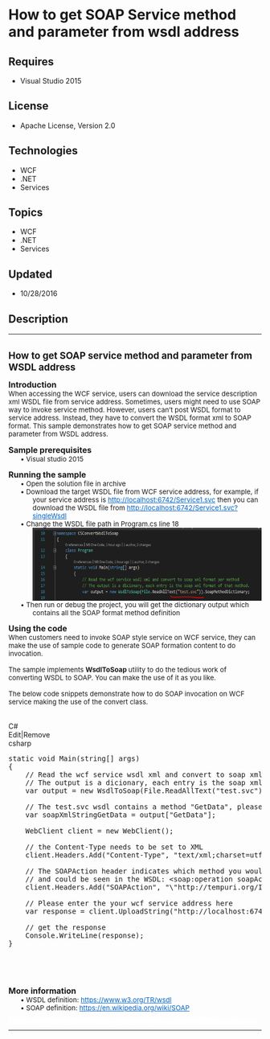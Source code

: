 # How to get SOAP Service method and parameter from wsdl address
## Requires
- Visual Studio 2015
## License
- Apache License, Version 2.0
## Technologies
- WCF
- .NET
- Services
## Topics
- WCF
- .NET
- Services
## Updated
- 10/28/2016
## Description

<hr>
<div><a href="http://blogs.msdn.com/b/onecode" style="margin-top:3px"><img src="http://aka.ms/onecodesampletopbanner1" alt="">
</a></div>
<p style="margin-left:0pt; margin-right:0pt; margin-top:0pt; margin-bottom:.0001pt; font-size:10.0pt; direction:ltr; unicode-bidi:normal">
<span style="font-weight:bold; font-size:14pt"><span style="font-weight:bold; font-size:14pt">How to get SOAP service method and parameter from WSDL address</span></span></p>
<p style="margin-left:0pt; margin-right:0pt; margin-top:10pt; margin-bottom:.0001pt; font-size:10.0pt; direction:ltr; unicode-bidi:normal">
<span style="font-weight:bold; font-size:12pt"><span style="font-weight:bold; font-size:12pt">Introduction
</span></span></p>
<p style="margin-left:0pt; margin-right:0pt; margin-top:0pt; margin-bottom:.0001pt; font-size:10.0pt; direction:ltr; unicode-bidi:normal">
<span><span>When accessing the WCF service, users can download the service description xml WSDL file from service address. Sometimes, users might&nbsp;need to use SOAP way to invoke service method. However, users can&rsquo;t post WSDL format to service address.
 Instead, they have to convert the WSDL format xml to SOAP format. This sample demonstrates how to get SOAP service method and parameter from WSDL address.</span></span></p>
<p style="margin-left:0pt; margin-right:0pt; margin-top:10pt; margin-bottom:.0001pt; font-size:10.0pt; direction:ltr; unicode-bidi:normal">
<span style="font-weight:bold; font-size:12pt"><span style="font-weight:bold; font-size:12pt">Sample prerequisites</span></span></p>
<p style="margin-left:36pt; margin-right:0pt; margin-top:0pt; margin-bottom:.0001pt; font-size:10.0pt; direction:ltr; unicode-bidi:normal; text-indent:-18pt">
<span><span style="font-style:normal; text-decoration:none; font-weight:normal">&bull;&nbsp;</span><span>Visual studio 2015</span></span></p>
<p style="margin-left:0pt; margin-right:0pt; margin-top:10pt; margin-bottom:.0001pt; font-size:10.0pt; direction:ltr; unicode-bidi:normal">
<span style="font-weight:bold; font-size:12pt"><span style="font-weight:bold; font-size:12pt">Running the sample</span></span></p>
<p style="margin-left:36pt; margin-right:0pt; margin-top:0pt; margin-bottom:.0001pt; font-size:10.0pt; direction:ltr; unicode-bidi:normal; text-indent:-18pt">
<span><span style="font-style:normal; text-decoration:none; font-weight:normal">&bull;&nbsp;</span><span>Open</span><span> the solution file in archive</span></span></p>
<p style="margin-left:36pt; margin-right:0pt; margin-top:0pt; margin-bottom:.0001pt; font-size:10.0pt; direction:ltr; unicode-bidi:normal; text-indent:-18pt">
<span><span style="font-style:normal; text-decoration:none; font-weight:normal">&bull;&nbsp;</span><span>Download the target WSDL file from WCF service address, for example, if your service address is
</span><a href="http://localhost:6742/Service1.svc" style="text-decoration:none"><span style="color:#0563c1; text-decoration:underline">http://localhost:6742/Service1.svc</span></a><span> then you can download the WSDL file from
</span><a href="http://localhost:6742/Service1.svc?singleWsdl" style="text-decoration:none"><span style="color:#0563c1; text-decoration:underline">http://localhost:6742/Service1.svc?singleWsdl</span></a><span>
</span></span></p>
<p style="margin-left:36pt; margin-right:0pt; margin-top:0pt; margin-bottom:.0001pt; font-size:10.0pt; direction:ltr; unicode-bidi:normal; text-indent:-18pt">
<span><span style="font-style:normal; text-decoration:none; font-weight:normal">&bull;&nbsp;</span><span>Change the WSDL file path in
</span><span>Program.cs</span><span> line 18</span></span></p>
<p style="margin-left:36pt; margin-right:0pt; margin-top:0pt; margin-bottom:.0001pt; font-size:10.0pt; direction:ltr; unicode-bidi:normal">
<span><span><img src="162696-image.png" alt="" width="575" height="145" align="middle">
</span></span></p>
<p style="margin-left:36pt; margin-right:0pt; margin-top:0pt; margin-bottom:.0001pt; font-size:10.0pt; direction:ltr; unicode-bidi:normal; text-indent:-18pt">
<span><span style="font-style:normal; text-decoration:none; font-weight:normal">&bull;&nbsp;</span><span>Then run or debug the project, you will get the dictionary output which contains all the SOAP format method definition</span></span></p>
<p style="margin-left:0pt; margin-right:0pt; margin-top:10pt; margin-bottom:.0001pt; font-size:10.0pt; direction:ltr; unicode-bidi:normal">
<span style="font-weight:bold; font-size:12pt"><span style="font-weight:bold; font-size:12pt">Using the code</span></span></p>
<p style="margin-left:0pt; margin-right:0pt; margin-top:0pt; margin-bottom:.0001pt; font-size:10.0pt; direction:ltr; unicode-bidi:normal">
<span><span>When customers need to invoke SOAP style service on WCF service, they can make the use of sample code to generate SOAP formation content to do invocation.</span></span></p>
<p style="margin-left:0pt; margin-right:0pt; margin-top:0pt; margin-bottom:.0001pt; font-size:10.0pt; direction:ltr; unicode-bidi:normal">
<span>&nbsp;</span></p>
<p style="margin-left:0pt; margin-right:0pt; margin-top:0pt; margin-bottom:.0001pt; font-size:10.0pt; direction:ltr; unicode-bidi:normal">
<span><span>The sample implements </span><span style="font-weight:bold">WsdlToSoap</span><span style="font-weight:bold">
</span><span>utility to do the tedious&nbsp;work&nbsp;of converting WSDL to SOAP. You can make the use of it as you like.</span></span></p>
<p style="margin-left:0pt; margin-right:0pt; margin-top:0pt; margin-bottom:.0001pt; font-size:10.0pt; direction:ltr; unicode-bidi:normal">
<span>&nbsp;</span></p>
<p style="margin-left:0pt; margin-right:0pt; margin-top:0pt; margin-bottom:.0001pt; font-size:10.0pt; direction:ltr; unicode-bidi:normal">
<span><span>The below code snippets demonstrate how to do SOAP invocation on WCF service making the use of the convert class.</span></span></p>
<p style="margin-left:0pt; margin-right:0pt; margin-top:0pt; margin-bottom:.0001pt; font-size:10.0pt; direction:ltr; unicode-bidi:normal">
<span>&nbsp;</span></p>
<p style="margin-left:0pt; margin-right:0pt; margin-top:0pt; margin-bottom:.0001pt; font-size:10.0pt; direction:ltr; unicode-bidi:normal">
&nbsp;</p>
<div class="scriptcode">
<div class="pluginEditHolder" pluginCommand="mceScriptCode">
<div class="title"><span>C#</span></div>
<div class="pluginLinkHolder"><span class="pluginEditHolderLink">Edit</span>|<span class="pluginRemoveHolderLink">Remove</span></div>
<span class="hidden">csharp</span>

<div class="preview">
<pre class="csharp"><span class="cs__keyword">static</span>&nbsp;<span class="cs__keyword">void</span>&nbsp;Main(<span class="cs__keyword">string</span>[]&nbsp;args)&nbsp;
{&nbsp;
&nbsp;&nbsp;&nbsp;&nbsp;<span class="cs__com">//&nbsp;Read&nbsp;the&nbsp;wcf&nbsp;service&nbsp;wsdl&nbsp;xml&nbsp;and&nbsp;convert&nbsp;to&nbsp;soap&nbsp;xml&nbsp;format&nbsp;per&nbsp;method</span>&nbsp;
&nbsp;&nbsp;&nbsp;&nbsp;<span class="cs__com">//&nbsp;The&nbsp;output&nbsp;is&nbsp;a&nbsp;dicionary,&nbsp;each&nbsp;entry&nbsp;is&nbsp;the&nbsp;soap&nbsp;xml&nbsp;format&nbsp;of&nbsp;that&nbsp;method.</span>&nbsp;
&nbsp;&nbsp;&nbsp;&nbsp;var&nbsp;output&nbsp;=&nbsp;<span class="cs__keyword">new</span>&nbsp;WsdlToSoap(File.ReadAllText(<span class="cs__string">&quot;test.svc&quot;</span>)).SoapMethodDictionary;&nbsp;
&nbsp;
&nbsp;&nbsp;&nbsp;&nbsp;<span class="cs__com">//&nbsp;The&nbsp;test.svc&nbsp;wsdl&nbsp;contains&nbsp;a&nbsp;method&nbsp;&quot;GetData&quot;,&nbsp;please&nbsp;change&nbsp;the&nbsp;method&nbsp;name&nbsp;here&nbsp;according&nbsp;to&nbsp;your&nbsp;WCF&nbsp;service</span>&nbsp;
&nbsp;&nbsp;&nbsp;&nbsp;var&nbsp;soapXmlStringGetData&nbsp;=&nbsp;output[<span class="cs__string">&quot;GetData&quot;</span>];&nbsp;
&nbsp;
&nbsp;&nbsp;&nbsp;&nbsp;WebClient&nbsp;client&nbsp;=&nbsp;<span class="cs__keyword">new</span>&nbsp;WebClient();&nbsp;
&nbsp;
&nbsp;&nbsp;&nbsp;&nbsp;<span class="cs__com">//&nbsp;the&nbsp;Content-Type&nbsp;needs&nbsp;to&nbsp;be&nbsp;set&nbsp;to&nbsp;XML</span>&nbsp;
&nbsp;&nbsp;&nbsp;&nbsp;client.Headers.Add(<span class="cs__string">&quot;Content-Type&quot;</span>,&nbsp;<span class="cs__string">&quot;text/xml;charset=utf-8&quot;</span>);&nbsp;
&nbsp;
&nbsp;&nbsp;&nbsp;&nbsp;<span class="cs__com">//&nbsp;The&nbsp;SOAPAction&nbsp;header&nbsp;indicates&nbsp;which&nbsp;method&nbsp;you&nbsp;would&nbsp;like&nbsp;to&nbsp;invoke</span>&nbsp;
&nbsp;&nbsp;&nbsp;&nbsp;<span class="cs__com">//&nbsp;and&nbsp;could&nbsp;be&nbsp;seen&nbsp;in&nbsp;the&nbsp;WSDL:&nbsp;&lt;soap:operation&nbsp;soapAction=&quot;...&quot;&nbsp;/&gt;&nbsp;element</span>&nbsp;
&nbsp;&nbsp;&nbsp;&nbsp;client.Headers.Add(<span class="cs__string">&quot;SOAPAction&quot;</span>,&nbsp;<span class="cs__string">&quot;\&quot;http://tempuri.org/IService1/GetData\&quot;&quot;</span>);&nbsp;
&nbsp;
&nbsp;&nbsp;&nbsp;&nbsp;<span class="cs__com">//&nbsp;Please&nbsp;enter&nbsp;the&nbsp;your&nbsp;wcf&nbsp;service&nbsp;address&nbsp;here</span>&nbsp;
&nbsp;&nbsp;&nbsp;&nbsp;var&nbsp;response&nbsp;=&nbsp;client.UploadString(<span class="cs__string">&quot;http://localhost:6742/Service1.svc&quot;</span>,&nbsp;soapXmlStringGetData);&nbsp;
&nbsp;
&nbsp;&nbsp;&nbsp;&nbsp;<span class="cs__com">//&nbsp;get&nbsp;the&nbsp;response</span>&nbsp;
&nbsp;&nbsp;&nbsp;&nbsp;Console.WriteLine(response);&nbsp;
}&nbsp;
</pre>
</div>
</div>
</div>
<div class="endscriptcode">&nbsp;</div>
<p>&nbsp;</p>
<p style="margin-left:0pt; margin-right:0pt; margin-top:10pt; margin-bottom:.0001pt; font-size:10.0pt; direction:ltr; unicode-bidi:normal">
<span style="font-weight:bold; font-size:12pt"><span style="font-weight:bold; font-size:12pt">More information</span></span></p>
<p style="margin-left:36pt; margin-right:0pt; margin-top:0pt; margin-bottom:.0001pt; font-size:10.0pt; direction:ltr; unicode-bidi:normal; text-indent:-18pt">
<span><span style="font-style:normal; text-decoration:none; font-weight:normal">&bull;&nbsp;</span><span>WSDL definition:
</span><a href="https://www.w3.org/TR/wsdl" style="text-decoration:none"><span style="color:#0563c1; text-decoration:underline">https://www.w3.org/TR/wsdl</span></a><span>
</span></span></p>
<p style="margin-left:36pt; margin-right:0pt; margin-top:0pt; margin-bottom:.0001pt; font-size:10.0pt; direction:ltr; unicode-bidi:normal; text-indent:-18pt">
<span><span style="font-style:normal; text-decoration:none; font-weight:normal">&bull;&nbsp;</span><span>SOAP definition:
</span><a href="https://en.wikipedia.org/wiki/SOAP" style="text-decoration:none"><span style="color:#0563c1; text-decoration:underline">https://en.wikipedia.org/wiki/SOAP</span></a><span>
</span></span></p>
<p style="margin-left:0pt; margin-right:0pt; margin-top:0pt; margin-bottom:.0001pt; font-size:10.0pt; direction:ltr; unicode-bidi:normal">
<span><a name="_GoBack"></a></span></p>
<p style="line-height:0.6pt; color:white">Microsoft All-In-One Code Framework is a free, centralized code sample library driven by developers' real-world pains and needs. The goal is to provide customer-driven code samples for all Microsoft development technologies,
 and reduce developers' efforts in solving typical programming tasks. Our team listens to developers&rsquo; pains in the MSDN forums, social media and various DEV communities. We write code samples based on developers&rsquo; frequently asked programming tasks,
 and allow developers to download them with a short sample publishing cycle. Additionally, we offer a free code sample request service. It is a proactive way for our developer community to obtain code samples directly from Microsoft.</p>
<hr>
<div><a href="http://go.microsoft.com/?linkid=9759640" style="margin-top:3px"><img src="http://bit.ly/onecodelogo" alt="">
</a></div>
